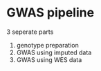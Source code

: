  # GWAS pipeline
 
 3 seperate parts
 1. genotype preparation
 2. GWAS using imputed data
 3. GWAS using WES data

